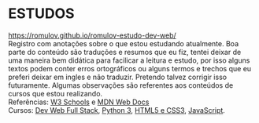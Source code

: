 # ESTUDOS
https://romulov.github.io/romulov-estudo-dev-web/ <br>
Registro com anotações sobre o que estou estudando atualmente.
Boa parte do conteúdo são traduções e resumos que eu fiz, tentei deixar de uma maneira bem didática para facilicar a leitura e estudo, por isso alguns textos podem conter erros ortográficos ou alguns termos e trechos que eu preferi deixar em ingles e não traduzir. Pretendo talvez corrigir isso futuramente. Algumas observações são referentes aos conteúdos de cursos que estou realizando.
<br>
Referências:
[W3 Schools](https://www.w3schools.com) e [MDN Web Docs](https://developer.mozilla.org/pt-BR)
<br>
Cursos:
[Dev Web Full Stack](https://programadorbr.com/), [Python 3](https://www.cursoemvideo.com/), [HTML5 e CSS3](https://www.cursoemvideo.com/), [JavaScript](https://www.cursoemvideo.com/).
